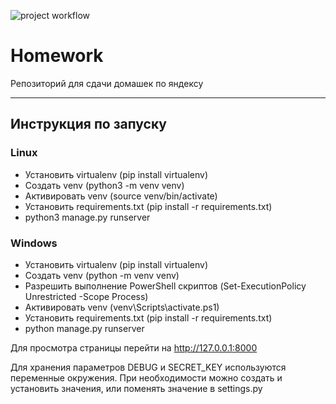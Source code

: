 ![project workflow](https://github.com/br-bread/homework/actions/workflows/python-package.yml/badge.svg)
# Homework
Репозиторий для сдачи домашек по яндексу
___
## Инструкция по запуску

### Linux

- Установить virtualenv (pip install virtualenv)
- Создать venv (python3 -m venv venv)
- Активировать venv (source venv/bin/activate)
- Установить requirements.txt (pip install -r requirements.txt)
- python3 manage.py runserver

### Windows

- Установить virtualenv (pip install virtualenv)
- Создать venv (python -m venv venv)
- Разрешить выполнение PowerShell скриптов (Set-ExecutionPolicy Unrestricted -Scope Process)
- Активировать venv (venv\Scripts\activate.ps1)
- Установить requirements.txt (pip install -r requirements.txt)
- python manage.py runserver

Для просмотра страницы перейти на http://127.0.0.1:8000 

Для хранения параметров DEBUG и SECRET_KEY используются переменные окружения. 
При необходимости можно создать и установить значения, или поменять значение в settings.py
